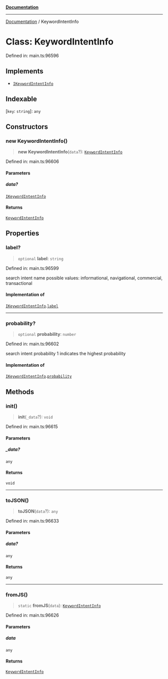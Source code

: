 [**Documentation**](../README.md)

***

[Documentation](../README.md) / KeywordIntentInfo

# Class: KeywordIntentInfo

Defined in: main.ts:96596

## Implements

- [`IKeywordIntentInfo`](../interfaces/IKeywordIntentInfo.md)

## Indexable

\[`key`: `string`\]: `any`

## Constructors

### new KeywordIntentInfo()

> **new KeywordIntentInfo**(`data`?): [`KeywordIntentInfo`](KeywordIntentInfo.md)

Defined in: main.ts:96606

#### Parameters

##### data?

[`IKeywordIntentInfo`](../interfaces/IKeywordIntentInfo.md)

#### Returns

[`KeywordIntentInfo`](KeywordIntentInfo.md)

## Properties

### label?

> `optional` **label**: `string`

Defined in: main.ts:96599

search intent name
possible values: informational, navigational, commercial, transactional

#### Implementation of

[`IKeywordIntentInfo`](../interfaces/IKeywordIntentInfo.md).[`label`](../interfaces/IKeywordIntentInfo.md#label)

***

### probability?

> `optional` **probability**: `number`

Defined in: main.ts:96602

search intent probability
1 indicates the highest probability

#### Implementation of

[`IKeywordIntentInfo`](../interfaces/IKeywordIntentInfo.md).[`probability`](../interfaces/IKeywordIntentInfo.md#probability)

## Methods

### init()

> **init**(`_data`?): `void`

Defined in: main.ts:96615

#### Parameters

##### \_data?

`any`

#### Returns

`void`

***

### toJSON()

> **toJSON**(`data`?): `any`

Defined in: main.ts:96633

#### Parameters

##### data?

`any`

#### Returns

`any`

***

### fromJS()

> `static` **fromJS**(`data`): [`KeywordIntentInfo`](KeywordIntentInfo.md)

Defined in: main.ts:96626

#### Parameters

##### data

`any`

#### Returns

[`KeywordIntentInfo`](KeywordIntentInfo.md)
